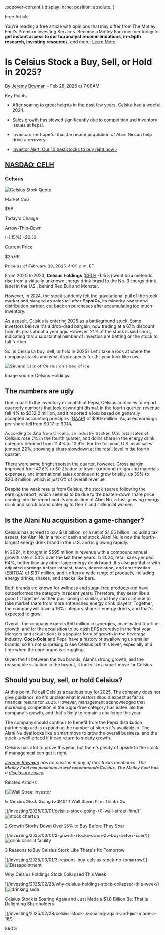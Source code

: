 .popover-content { display: none; position: absolute; }

Free Article[](#)

You're reading a free article with opinions that may differ from The Motley Fool's Premium Investing Services. Become a Motley Fool member today to **get instant access to our top analyst recommendations, in-depth research, investing resources,** and more. [Learn More](https://www.fool.com/mms/mark/op-free-tbox-art)

Is Celsius Stock a Buy, Sell, or Hold in 2025?
==============================================

By [Jeremy Bowman](/author/1957/) – Feb 28, 2025 at 7:00AM

Key Points

*   After soaring to great heights in the past few years, Celsius had a woeful 2024.
    
*   Sales growth has slowed significantly due to competition and inventory issues at Pepsi.
    
*   Investors are hopeful that the recent acquisition of Alani Nu can help drive a recovery.
    
*   [Investor Alert: Our 10 best stocks to buy right now ›](https://www.fool.com/mms/mark/e-sa-nonbbn-kp?aid=10969&source=isaedikp0000035)
    

[NASDAQ: CELH](/quote/nasdaq/celh/)
-----------------------------------

### Celsius

![Celsius Stock Quote](https://g.foolcdn.com/art/companylogos/mark/CELH.png)

Market Cap

$6B

Today's Change

Arrow-Thin-Down

(-1.15%) -$0.30

Current Price

$25.69

Price as of February 28, 2025, 4:00 p.m. ET

From 2020 to 2023, **Celsius Holdings** ([CELH](/quote/nasdaq/celh/) -1.15%) went on a meteoric rise from a virtually unknown energy drink brand to the No. 3 energy drink label in the U.S., behind Red Bull and Monster.

However, in 2024, the stock suddenly felt the gravitational pull of the stock market and plunged as sales fell after **PepsiCo**, its minority owner and distribution partner, cut back on purchases after accumulating too much inventory.

As a result, Celsius is entering 2025 as a battleground stock. Some investors believe it's a drop-dead bargain, now trading at a 67% discount from its peak about a year ago. However, 21% of the stock is sold short, indicating that a substantial number of investors are betting on the stock to fall further.

So, is Celsius a buy, sell, or hold in 2025? Let's take a look at where the company stands and what its prospects for the year look like now.

![Several cans of Celsius on a bed of ice.](https://g.foolcdn.com/image/?url=https%3A%2F%2Fg.foolcdn.com%2Feditorial%2Fimages%2F808831%2Fcelsius-energy-drinks.jpeg&op=resize&w=700)

Image source: Celsius Holdings.

The numbers are ugly
--------------------

Due in part to the inventory mismatch at Pepsi, Celsius continues to report quarterly numbers that look downright dismal. In the fourth quarter, revenue fell 4% to $332.2 million, and it reported a loss based on generally accepted accounting principles ([GAAP](https://www.fool.com/investing/what-is-gaap.aspx)) of $18.9 million. Adjusted earnings per share fell from $0.17 to $0.14.

According to data from Circana, an industry tracker, U.S. retail sales of Celsius rose 2% in the fourth quarter, and dollar share in the energy drink category declined from 11.4% to 10.9%. For the full year, U.S. retail sales jumped 22%, showing a sharp slowdown at the retail level in the fourth quarter.

There were some bright spots in the quarter, however. Gross margin improved from 47.8% to 50.2% due to lower outbound freight and materials expenses, and international sales continued to grow briskly, up 39% to $20.3 million, which is just 6% of overall revenue.

Despite the weak results from Celsius, the stock soared following the earnings report, which seemed to be due to the beaten-down share price coming into the report and its acquisition of Alani Nu, a fast-growing energy drink and snack brand catering to Gen Z and millennial women.

Is the Alani Nu acquisition a game-changer?
-------------------------------------------

Celsius has agreed to pay $1.8 billion, or a net of $1.65 billion, including tax assets, for Alani Nu in a mix of cash and stock. Alani Nu is now the fourth-largest energy drink brand in the U.S. and is growing rapidly.

In 2024, it brought in $595 million in revenue with a compound annual growth rate of 50% over the last three years. In 2024, retail sales jumped 64%, better than any other large energy drink brand. It's also profitable with adjusted earnings before interest, taxes, depreciation, and amortization ([EBITDA](https://www.fool.com/terms/e/ebitda/)) of $137 million, and it offers a wide range of products, including energy drinks, shakes, and snacks like bars.

Both brands are known for wellness and sugar-free products and have outperformed the category in recent years. Therefore, they seem like a good fit together as their positioning is similar, and they can continue to take market share from more entrenched energy drink players. Together, the company will have a 16% category share in energy drinks, and that's expected to grow.

Overall, the company expects $50 million in synergies, accelerated top-line growth, and for the acquisition to be cash EPS accretive in the first year. Mergers and acquisitions is a popular form of growth in the beverage industry. **Coca-Cola** and Pepsi have a history of swallowing up smaller brands, so it's not surprising to see Celsius pull this lever, especially at a time when the core brand is struggling.

Given the fit between the two brands, Alani's strong growth, and the reasonable valuation in the buyout, it looks like a smart move for Celsius.

Should you buy, sell, or hold Celsius?
--------------------------------------

At this point, I'd call Celsius a cautious buy for 2025. The company does not give guidance, so it's unclear what investors should expect as far as financial results for 2025. However, management acknowledged that increasing competition in the sugar-free category has eaten into the company's growth, and that's likely to remain a challenge this year.

The company should continue to benefit from the Pepsi distribution partnership and is expanding the number of stores it's available in. The Alani Nu deal looks like a smart move to grow the overall business, and the stock is well-priced if it can return to steady growth.

Celsius has a lot to prove this year, but there's plenty of upside to the stock if management can get it right.

_[Jeremy Bowman](https://www.fool.com/author/1957/) has no position in any of the stocks mentioned. The Motley Fool has positions in and recommends Celsius. The Motley Fool has a [disclosure policy](https://www.fool.com/legal/fool-disclosure-policy/)._

Related Articles

[![Wall Street investor](https://g.foolcdn.com/image/?url=https%3A%2F%2Fg.foolcdn.com%2Feditorial%2Fimages%2F809080%2Fwall-street-investor.jpg&op=resize&w=92&h=52)

Is Celsius Stock Going to $40? 1 Wall Street Firm Thinks So.

](/investing/2025/03/01/celsius-stock-going-40-wall-street-firm/)[![stock chart up](https://g.foolcdn.com/image/?url=https%3A%2F%2Fg.foolcdn.com%2Feditorial%2Fimages%2F808932%2Fstock-chart-up.jpg&op=resize&w=92&h=52)

2 Growth Stocks Down Over 25% to Buy Before They Soar

](/investing/2025/03/01/2-growth-stocks-down-25-buy-before-soar/)[![drink cans at facility](https://g.foolcdn.com/image/?url=https%3A%2F%2Fg.foolcdn.com%2Feditorial%2Fimages%2F808810%2Fdrink-cans-at-facility.jpg&op=resize&w=92&h=52)

3 Reasons to Buy Celsius Stock Like There's No Tomorrow

](/investing/2025/03/01/3-reasons-buy-celsius-stock-no-tomorrow/)[![Dissapointment](https://g.foolcdn.com/image/?url=https%3A%2F%2Fg.foolcdn.com%2Feditorial%2Fimages%2F809530%2Fdissapointment.jpg&op=resize&w=92&h=52)

Why Celsius Holdings Stock Collapsed This Week

](/investing/2025/02/28/why-celsius-holdings-stock-collapsed-this-week/)[![drinking soda](https://g.foolcdn.com/image/?url=https%3A%2F%2Fg.foolcdn.com%2Feditorial%2Fimages%2F808886%2Fdrinking-soda.jpg&op=resize&w=92&h=52)

Celsius Stock Is Soaring Again and Just Made a $1.8 Billion Bet That Is Delighting Shareholders

](/investing/2025/02/28/celsius-stock-is-soaring-again-and-just-made-a-18/)

890%
